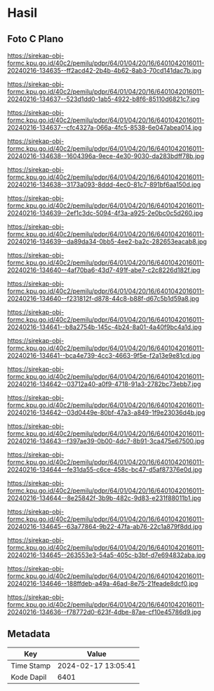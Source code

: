 # Hasil

## Foto C Plano

https://sirekap-obj-formc.kpu.go.id/40c2/pemilu/pdpr/64/01/04/20/16/6401042016011-20240216-134635--ff2acd42-2b4b-4b62-8ab3-70cd141dac7b.jpg

https://sirekap-obj-formc.kpu.go.id/40c2/pemilu/pdpr/64/01/04/20/16/6401042016011-20240216-134637--523d1dd0-1ab5-4922-b8f6-85110d6821c7.jpg

https://sirekap-obj-formc.kpu.go.id/40c2/pemilu/pdpr/64/01/04/20/16/6401042016011-20240216-134637--cfc4327a-066a-4fc5-8538-6e047abea014.jpg

https://sirekap-obj-formc.kpu.go.id/40c2/pemilu/pdpr/64/01/04/20/16/6401042016011-20240216-134638--1604396a-9ece-4e30-9030-da283bdff78b.jpg

https://sirekap-obj-formc.kpu.go.id/40c2/pemilu/pdpr/64/01/04/20/16/6401042016011-20240216-134638--3173a093-8ddd-4ec0-81c7-891bf6aa150d.jpg

https://sirekap-obj-formc.kpu.go.id/40c2/pemilu/pdpr/64/01/04/20/16/6401042016011-20240216-134639--2ef1c3dc-5094-4f3a-a925-2e0bc0c5d260.jpg

https://sirekap-obj-formc.kpu.go.id/40c2/pemilu/pdpr/64/01/04/20/16/6401042016011-20240216-134639--da89da34-0bb5-4ee2-ba2c-282653eacab8.jpg

https://sirekap-obj-formc.kpu.go.id/40c2/pemilu/pdpr/64/01/04/20/16/6401042016011-20240216-134640--4af70ba6-43d7-491f-abe7-c2c8226d182f.jpg

https://sirekap-obj-formc.kpu.go.id/40c2/pemilu/pdpr/64/01/04/20/16/6401042016011-20240216-134640--f231812f-d878-44c8-b88f-d67c5b1d59a8.jpg

https://sirekap-obj-formc.kpu.go.id/40c2/pemilu/pdpr/64/01/04/20/16/6401042016011-20240216-134641--b8a2754b-145c-4b24-8a01-4a40f9bc4a1d.jpg

https://sirekap-obj-formc.kpu.go.id/40c2/pemilu/pdpr/64/01/04/20/16/6401042016011-20240216-134641--bca4e739-4cc3-4663-9f5e-f2a13e9e81cd.jpg

https://sirekap-obj-formc.kpu.go.id/40c2/pemilu/pdpr/64/01/04/20/16/6401042016011-20240216-134642--03712a40-a0f9-4718-91a3-2782bc73ebb7.jpg

https://sirekap-obj-formc.kpu.go.id/40c2/pemilu/pdpr/64/01/04/20/16/6401042016011-20240216-134642--03d0449e-80bf-47a3-a849-1f9e23036d4b.jpg

https://sirekap-obj-formc.kpu.go.id/40c2/pemilu/pdpr/64/01/04/20/16/6401042016011-20240216-134643--f397ae39-0b00-4dc7-8b91-3ca475e67500.jpg

https://sirekap-obj-formc.kpu.go.id/40c2/pemilu/pdpr/64/01/04/20/16/6401042016011-20240216-134644--fe31da55-c6ce-458c-bc47-d5af87376e0d.jpg

https://sirekap-obj-formc.kpu.go.id/40c2/pemilu/pdpr/64/01/04/20/16/6401042016011-20240216-134644--8e25842f-3b9b-482c-9d83-e231f88011b1.jpg

https://sirekap-obj-formc.kpu.go.id/40c2/pemilu/pdpr/64/01/04/20/16/6401042016011-20240216-134645--63a77864-9b22-47fa-ab76-22c1a879f8dd.jpg

https://sirekap-obj-formc.kpu.go.id/40c2/pemilu/pdpr/64/01/04/20/16/6401042016011-20240216-134645--263553e3-54a5-405c-b3bf-d7e694832aba.jpg

https://sirekap-obj-formc.kpu.go.id/40c2/pemilu/pdpr/64/01/04/20/16/6401042016011-20240216-134646--188ffdeb-a49a-46ad-8e75-21feade8dcf0.jpg

https://sirekap-obj-formc.kpu.go.id/40c2/pemilu/pdpr/64/01/04/20/16/6401042016011-20240216-134636--f78772d0-623f-4dbe-87ae-cf10e45786d9.jpg


## Metadata

| Key        | Value               |
| ---------- | ------------------- |
| Time Stamp | 2024-02-17 13:05:41 |
| Kode Dapil | 6401                |



